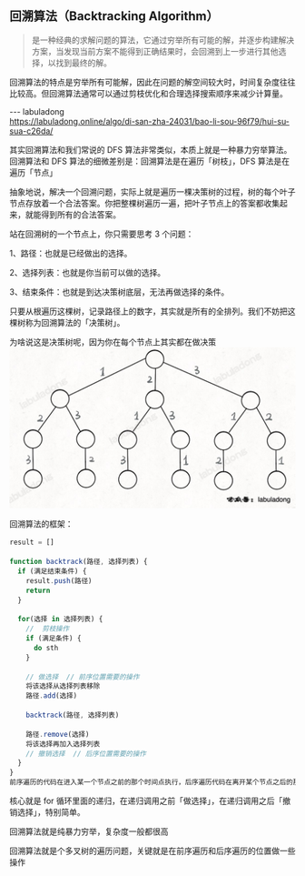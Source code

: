 ## 回溯算法（Backtracking Algorithm）

> 是一种经典的求解问题的算法，它通过穷举所有可能的解，并逐步构建解决方案，当发现当前方案不能得到正确结果时，会回溯到上一步进行其他选择，以找到最终的解。

回溯算法的特点是穷举所有可能解，因此在问题的解空间较大时，时间复杂度往往比较高。但回溯算法通常可以通过剪枝优化和合理选择搜索顺序来减少计算量。

--- labuladong <br>
https://labuladong.online/algo/di-san-zha-24031/bao-li-sou-96f79/hui-su-sua-c26da/

其实回溯算法和我们常说的 DFS 算法非常类似，本质上就是一种暴力穷举算法。回溯算法和 DFS 算法的细微差别是：回溯算法是在遍历「树枝」，DFS 算法是在遍历「节点」

抽象地说，解决一个回溯问题，实际上就是遍历一棵决策树的过程，树的每个叶子节点存放着一个合法答案。你把整棵树遍历一遍，把叶子节点上的答案都收集起来，就能得到所有的合法答案。

站在回溯树的一个节点上，你只需要思考 3 个问题：

1、路径：也就是已经做出的选择。

2、选择列表：也就是你当前可以做的选择。

3、结束条件：也就是到达决策树底层，无法再做选择的条件。

只要从根遍历这棵树，记录路径上的数字，其实就是所有的全排列。我们不妨把这棵树称为回溯算法的「决策树」。

为啥说这是决策树呢，因为你在每个节点上其实都在做决策
![Alt text](image.png)

回溯算法的框架：
```js
result = []

function backtrack(路径, 选择列表) {
  if (满足结束条件) {
    result.push(路径)
    return
  }

  for(选择 in 选择列表) {
    //  剪枝操作
    if (满足条件) {
      do sth
    }

    // 做选择  // 前序位置需要的操作
    将该选择从选择列表移除
    路径.add(选择)

    backtrack(路径, 选择列表)

    路径.remove(选择)
    将该选择再加入选择列表
    // 撤销选择  // 后序位置需要的操作
  }
}
前序遍历的代码在进入某一个节点之前的那个时间点执行，后序遍历代码在离开某个节点之后的那个时间点执行。
```
核心就是 for 循环里面的递归，在递归调用之前「做选择」，在递归调用之后「撤销选择」，特别简单。

回溯算法就是纯暴力穷举，复杂度一般都很高

回溯算法就是个多叉树的遍历问题，关键就是在前序遍历和后序遍历的位置做一些操作

